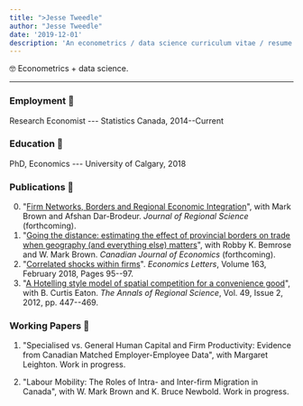 ```yaml
---
title: ">Jesse Tweedle" 
author: "Jesse Tweedle"
date: '2019-12-01'
description: 'An econometrics / data science curriculum vitae / resume. PhD, etc.'
---
```


:nerd_face: Econometrics + data science.

---

### Employment :money_with_wings:

Research Economist --- Statistics Canada, 2014--Current

### Education :school_satchel:

PhD, Economics --- University of Calgary, 2018

### Publications :blue_book:

0. "[Firm Networks, Borders and Regional Economic Integration](/files/tweedle-firm-networks.pdf)", with Mark Brown and Afshan Dar-Brodeur. _Journal of Regional Science_ (forthcoming).
0. "[Going the distance: estimating the effect
of provincial borders on trade when geography
(and everything else) matters](/files/tweedle-trade-barriers-2016.pdf)", with Robby K. Bemrose and W. Mark Brown. _Canadian Journal of Economics_ (forthcoming).
1. "[Correlated shocks within firms](https://www.sciencedirect.com/science/article/pii/S016517651730513X)". _Economics Letters_, Volume 163, February 2018, Pages 95--97.
2. "[A Hotelling style model of spatial competition for a convenience good](https://link.springer.com/article/10.1007/s00168-011-0458-0)", with B. Curtis Eaton. *The Annals of Regional Science*, Vol. 49, Issue 2, 2012, pp. 447--469.

### Working Papers :notebook:

1. "Specialised vs. General Human Capital and Firm Productivity: Evidence from Canadian Matched Employer-Employee Data", with Margaret Leighton. Work in progress.

2. "Labour Mobility: The Roles of Intra- and Inter-firm Migration in Canada", with W. Mark Brown and K. Bruce Newbold. Work in progress.